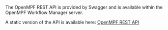The OpenMPF REST API is provided by Swagger and is available within the OpenMPF Workflow Manager server.

A static version of the API is available here:
<a href="../html/REST-API.html" target="_blank">OpenMPF REST API</a>
